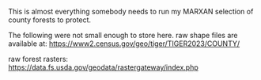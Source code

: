 This is almost everything somebody needs to run my MARXAN selection of county forests to protect.  

The following were not small enough to store here.
raw shape files are available at: https://www2.census.gov/geo/tiger/TIGER2023/COUNTY/ 

raw forest rasters: https://data.fs.usda.gov/geodata/rastergateway/index.php
